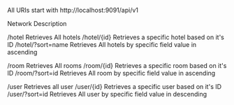 All URIs start with 
http://localhost:9091/api/v1


Network            Description



/hotel               Retrieves All hotels
/hotel/{id}           Retrieves a specific hotel based on it's ID
/hotel/?sort=name    Retrieves All hotels by specific field value in ascending 


/room                     Retrieves All  rooms
/room/{id}                Retrieves a specific room based on it's ID
/room/?sort=id            Retrieves All room by specific field value in ascending 

/user                    Retrieves all user
/user/{id}               Retrieves a specific user based on it's ID
/user/?sort=id           Retrieves All user by specific field value in descending  

